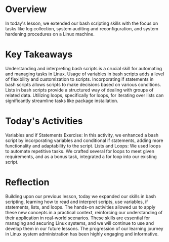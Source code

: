 # Overview
In today's lesson, we extended our bash scripting skills with the focus on tasks like log collection, system auditing and reconfiguration, and system hardening procedures on a Linux machine.

# Key Takeaways
Understanding and interpreting bash scripts is a crucial skill for automating and managing tasks in Linux.
Usage of variables in bash scripts adds a level of flexibility and customization to scripts.
Incorporating if statements in bash scripts allows scripts to make decisions based on various conditions.
Lists in bash scripts provide a structured way of dealing with groups of related data.
Utilizing loops, specifically for loops, for iterating over lists can significantly streamline tasks like package installation.

# Today's Activities
Variables and if Statements Exercise: In this activity, we enhanced a bash script by incorporating variables and conditional if statements, adding more functionality and adaptability to the script.
Lists and Loops: We used loops to automate repetitive tasks. We crafted several for loops to meet given requirements, and as a bonus task, integrated a for loop into our existing script.

# Reflection
Building upon our previous lesson, today we expanded our skills in bash scripting, learning how to read and interpret scripts, use variables, if statements, lists, and loops. The hands-on activities allowed us to apply these new concepts in a practical context, reinforcing our understanding of their application in real-world scenarios. These skills are essential for managing and securing Linux systems, and we will continue to use and develop them in our future lessons. The progression of our learning journey in Linux system administration has been highly engaging and informative.
